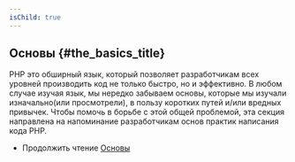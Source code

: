 ```yaml
---
isChild: true
---
```


## Основы {#the_basics_title}

PHP это обширный язык, который позволяет разработчикам всех уровней производить код не только быстро, но и эффективно.
В любом случае изучая язык, мы нередко забываем основы, которые мы изучали изначально(или просмотрели), в пользу 
коротких путей и/или вредных привычек. Чтобы помочь в борьбе с этой общей проблемой, эта секция направлена на 
напоминание разработчикам основ практик написания кода PHP.

* Продолжить чтение [Основы](/pages/The-Basics.html)